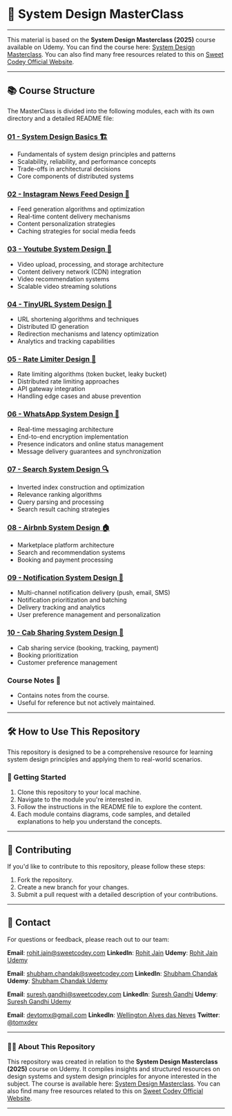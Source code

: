 # 🎨 System Design MasterClass

---

This material is based on the **System Design Masterclass (2025)** course available on Udemy. You can find the course here: [System Design Masterclass](https://www.udemy.com/course/system-design-masterclass/?referralCode=21363E64705E6B6E279B). You can also find many free resources related to this on [Sweet Codey Official Website](https://www.sweetcodey.com).

---

## 📚 Course Structure

The MasterClass is divided into the following modules, each with its own directory and a detailed README file:

### [01 - System Design Basics 🏗️](./1.%20System%20Design%20Basics)

- Fundamentals of system design principles and patterns
- Scalability, reliability, and performance concepts
- Trade-offs in architectural decisions
- Core components of distributed systems

### [02 - Instagram News Feed Design 📱](./2.%20Design%20Instagram%20Newsfeed)

- Feed generation algorithms and optimization
- Real-time content delivery mechanisms
- Content personalization strategies
- Caching strategies for social media feeds

### [03 - Youtube System Design 🎥](./3.%20Design%20Youtube)

- Video upload, processing, and storage architecture
- Content delivery network (CDN) integration
- Video recommendation systems
- Scalable video streaming solutions

### [04 - TinyURL System Design 🔗](./4.%20Design%20Tinyurl)

- URL shortening algorithms and techniques
- Distributed ID generation
- Redirection mechanisms and latency optimization
- Analytics and tracking capabilities

### [05 - Rate Limiter Design 🚦](./5.%20Design%20Rate%20Limiter)

- Rate limiting algorithms (token bucket, leaky bucket)
- Distributed rate limiting approaches
- API gateway integration
- Handling edge cases and abuse prevention

### [06 - WhatsApp System Design 💬](./6.%20Design%20Whatsapp)

- Real-time messaging architecture
- End-to-end encryption implementation
- Presence indicators and online status management
- Message delivery guarantees and synchronization

### [07 - Search System Design 🔍](./7.%20Design%20Search%20System)

- Inverted index construction and optimization
- Relevance ranking algorithms
- Query parsing and processing
- Search result caching strategies

### [08 - Airbnb System Design 🏠](./8.%20Design%20Airbnb)

- Marketplace platform architecture
- Search and recommendation systems
- Booking and payment processing

### [09 - Notification System Design 🔔](./9.%20Design%20Notification%20System)

- Multi-channel notification delivery (push, email, SMS)
- Notification prioritization and batching
- Delivery tracking and analytics
- User preference management and personalization

### [10 - Cab Sharing System Design 🔔](./10.%20Design%20Cab%20sharing%20System)

- Cab sharing service (booking, tracking, payment)
- Booking prioritization
- Customer preference management

### Course Notes 📂

- Contains notes from the course.
- Useful for reference but not actively maintained.

---

## 🛠️ How to Use This Repository

This repository is designed to be a comprehensive resource for learning system design principles and applying them to real-world scenarios.

### 🚀 Getting Started

1. Clone this repository to your local machine.
2. Navigate to the module you're interested in.
3. Follow the instructions in the README file to explore the content.
4. Each module contains diagrams, code samples, and detailed explanations to help you understand the concepts.

---

## 🤝 Contributing

If you'd like to contribute to this repository, please follow these steps:

1. Fork the repository.
2. Create a new branch for your changes.
3. Submit a pull request with a detailed description of your contributions.

---

## 📧 Contact

For questions or feedback, please reach out to our team:

**Email**: [rohit.jain@sweetcodey.com](mailto:rohit.jain@sweetcodey.com)
**LinkedIn**: [Rohit Jain](https://www.linkedin.com/in/rohit-jain-343437187/)
**Udemy**: [Rohit Jain Udemy](https://www.udemy.com/user/a6a5d0a8-fdb1-40b1-84d5-1fe3a0861886/?srsltid=AfmBOorFxVmdc-iiXCBxTIi55kK34cX89Z9LjZg3JZ_7hEgtoc7sD2f1)

**Email**: [shubham.chandak@sweetcodey.com](mailto:shubham.chandak@sweetcodey.com)
**LinkedIn**: [Shubham Chandak](https://www.linkedin.com/in/shubham-chandak/)
**Udemy**: [Shubham Chandak Udemy](https://www.udemy.com/user/shubham-chandak/?srsltid=AfmBOoopfGyHitKbB_iu4qGJeEDQG7poS3qRhmmK0lgJUkUGtjLDCyiO)

**Email**: [suresh.gandhi@sweetcodey.com](mailto:suresh.gandhi@sweetcodey.com)
**LinkedIn**: [Suresh Gandhi](https://www.linkedin.com/in/suresh-g-688608191/)
**Udemy**: [Suresh Gandhi Udemy](https://www.udemy.com/user/suresh-gandhi/)

**Email**: [devtomx@gmail.com](mailto:devtomx@gmail.com)
**LinkedIn**: [Wellington Alves das Neves](https://www.linkedin.com/in/wellingtonalvesneves)
**Twitter**: [@tomxdev](#)

---

### 🧑‍💻 About This Repository

This repository was created in relation to the **System Design Masterclass (2025)** course on Udemy. It compiles insights and structured resources on design systems and system design principles for anyone interested in the subject. The course is available here: [System Design Masterclass](https://www.udemy.com/course/system-design-masterclass/?referralCode=21363E64705E6B6E279B). You can also find many free resources related to this on [Sweet Codey Official Website](https://www.sweetcodey.com).

---
